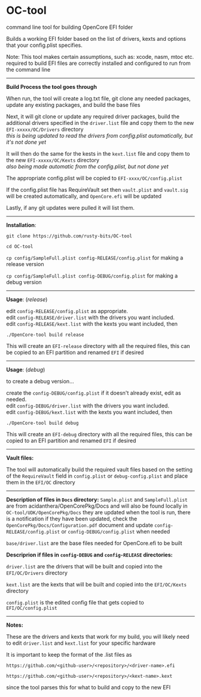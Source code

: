 # OC-tool
command line tool for building OpenCore EFI folder

Builds a working EFI folder based on the list of drivers, kexts and options that your config.plist specifies.
  
  
  
Note: This tool makes certain assumptions, such as:
xcode, nasm, mtoc etc. required to build EFI files are correctly installed and configured to run from the command line

---

**Build Process the tool goes through**

When run, the tool will create a log.txt file, git clone any needed packages, update any existing packages, and build the base files

Next, it will git clone or update any required driver packages, build the additional drivers specified in the `driver.list` file and copy them to the new `EFI-xxxxx/OC/Drivers` directory  
*this is being updated to read the drivers from config.plist automatically, but it's not done yet*

It will then do the same for the kests in the `kext.list` file and copy them to the new `EFI-xxxxx/OC/Kexts` directory  
*also being made automatic from the config.plist, but not done yet*

The appropriate config.plist will be copied to `EFI-xxxx/OC/config.plist`

If the config.plist file has RequireVault set then `vault.plist` and `vault.sig` will be created automatically, and `OpenCore.efi` will be updated

Lastly, if any git updates were pulled it will list them.

---

**Installation**:

`git clone https://github.com/rusty-bits/OC-tool`

`cd OC-tool`

`cp config/SampleFull.plist config-RELEASE/config.plist` for making a release version

`cp config/SampleFull.plist config-DEBUG/config.plist` for making a debug version

---

**Usage**: (*release*)

edit `config-RELEASE/config.plist` as appropriate.  
edit `config-RELEASE/driver.list` with the drivers you want included.  
edit `config-RELEASE/kext.list` with the kexts you want included, then

`./OpenCore-tool build release`

This will create an `EFI-release` directory with all the required files, this can be copied to an EFI partition and renamed `EFI` if desired

---

**Usage**: (*debug*)

to create a debug version...

create the `config-DEBUG/config.plist` if it doesn't already exist, edit as needed.  
edit `config-DEBUG/driver.list` with the drivers you want included.  
edit `config-DEBUG/kext.list` with the kexts you want included, then

`./OpenCore-tool build debug`

This will create an `EFI-debug` directory with all the required files, this can be copied to an EFI partition and renamed `EFI` if desired

---

**Vault files:**

The tool will automatically build the required vault files based on the setting of the `RequireVault` field in `config.plist` or `debug-config.plist` and place them in the `EFI/OC` directory

---

**Description of files in `Docs` directory:**
`Sample.plist` and `SampleFull.plist` are from acidanthera/OpenCorePkg/Docs and will also be found locally in `OC-tool/UDK/OpenCorePkg/Docs` they are updated when the tool is run, there is a notification if they have been updated, check the `OpenCorePkg/Docs/Configuration.pdf` document and update `config-RELEASE/config.plist` or `config-DEBUG/config.plist` when needed

`base/driver.list` are the base files needed for OpenCore.efi to be built

**Descriprion if files in `config-DEBUG` and `config-RELEASE` directories:**

`driver.list` are the drivers that will be built and copied into the `EFI/OC/Drivers` directory

`kext.list` are the kexts that will be built and copied into the `EFI/OC/Kexts` directory

`config.plist` is the edited config file that gets copied to `EFI/OC/config.plist`

---

**Notes:**

These are the drivers and kexts that work for my build, you will likely need to edit `driver.list` and `kext.list` for your specific hardware

It is important to keep the format of the .list files as

`https://github.com/<github-user>/<repository>/<driver-name>.efi`

`https://github.com/<github-user>/<repository>/<kext-name>.kext`

since the tool parses this for what to build and copy to the new EFI
